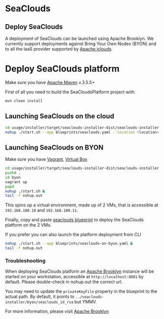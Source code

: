 # SeaClouds

## Deploy SeaClouds
A deployment of SeaClouds can be launched using Apache Brooklyn. We currently support deployments against Bring Your 
Own Nodes (BYON) and to all the IaaS provider supported by [Apache jclouds](http://jclouds.org).

# Deploy SeaClouds platform

Make sure you have [Apache Maven](https://maven.apache.org/) v.3.5.5+

First of all you need to build the SeaCloudsPlatform project with:

```bash
mvn clean install
```

## Launching SeaClouds on the cloud

```bash
cd usage/installer/target/seaclouds-installer-dist/seaclouds-installer
nohup ./start.sh --app blueprints/seaclouds.yaml --location <location> &
```

## Launching SeaClouds on BYON

Make sure you have [Vagrant](https://www.vagrantup.com/), [Virtual Box](https://www.virtualbox.org/)

```bash
cd usage/installer/target/seaclouds-installer-dist/seaclouds-installer
pushd .
cd byon
vagrant up 
popd
nohup ./start.sh &
tail -f nohup.out
```
This spins up a virtual environment, made up of 2 VMs, that is accessible at `192.168.100.10` and `192.168.100.11`.

Finally, copy and paste [seaclouds blueprint](./src/main/assembly/files/blueprints/seaclouds-on-byon.yaml) to deploy the SeaClouds platform on the 2 VMs.

If you prefer you can also launch the platform deployment from CLI

```bash
nohup ./start.sh --app blueprints/seaclouds-on-byon.yaml &
tail -f nohup.out
```

### Troubleshooting

When deploying SeaClouds platform an [Apache Brooklyn](http://brooklyn.io) instance will be started on your 
workstation, accessible at `http://localhost:8081` by default. Please double-check in nohup.out the correct url.

You may need to update the `privateKeyFile` property in the blueprint to the actual path.
By default, it points to `../seaclouds-installer/byon/seaclouds_id_rsa`  but YMMV.

For more information, please visit [Apache Brooklyn](https://brooklyn.incubator.apache.org/download/index.html)
